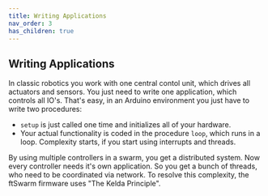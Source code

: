 ```yaml
---
title: Writing Applications
nav_order: 3
has_children: true
---
```


## Writing Applications

In classic robotics you work with one central contol unit, which drives all actuators and sensors.
You just need to write one application, which controls all IO's. That's easy, in an Arduino environment you just have to write two procedures: 
- `setup` is just called one time and initializes all of your hardware.
- Your actual functionality is coded in the procedure `loop`, which runs in a loop.
Complexity starts, if you start using interrupts and threads.

By using multiple controllers in a swarm, you get a distributed system. Now every controller needs it's own application. So you get a bunch of threads, 
who need to be coordinated via network. To resolve this complexity, the ftSwarm firmware uses "The Kelda Principle".

